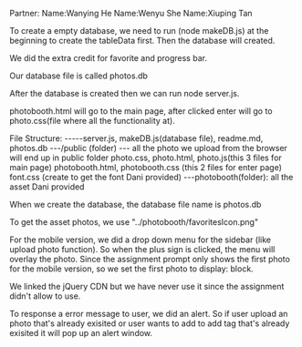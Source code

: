 Partner:
    Name:Wanying He
    Name:Wenyu She 
    Name:Xiuping Tan

To create a empty database, we need to run (node makeDB.js) at the beginning to create the tableData first. Then the database will created. 

We did the extra credit for favorite and progress bar.

Our database file is called photos.db

After the database is created then we can run node server.js.


photobooth.html will go to the main page, after clicked enter will go to photo.css(file where all the functionality at).
    
File Structure:
    -----server.js, makeDB.js(database file), readme.md, photos.db
        ---/public (folder)
            --- all the photo we upload from the browser will end up in public folder
                photo.css, photo.html, photo.js(this 3 files for main page)
                photobooth.html, photobooth.css (this 2 files for enter page)
                font.css (create to get the font Dani provided)
            ---photobooth(folder): all the asset Dani provided

When we create the database, the database file name is photos.db
        
To get the asset photos, we use "../photobooth/favoritesIcon.png"

For the mobile version, we did a drop down menu for the sidebar (like upload photo function). So when the plus sign is clicked, the menu will overlay the photo. Since the assignment prompt only shows the first photo for the mobile version, so we set the first photo to display: block.

We linked the jQuery CDN but we have never use it since the assignment didn't allow to use.

To response a error message to user, we did an alert. So if user upload an photo that's already exisited or user wants to add to add tag that's already exisited it will pop up an alert window.